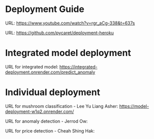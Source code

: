 # Deployment Guide

URL: https://www.youtube.com/watch?v=rgr_aCg-338&t=637s

URL: https://github.com/pycaret/deployment-heroku

# Integrated model deployment

URL for integrated model: https://integrated-deployment.onrender.com/predict_anomaly

# Individual deployment
URL for mushroom classification - Lee Yu Liang Asher: https://model-deployment-w1q2.onrender.com/

URL for anomaly detection - Jerrod Ow:

URL for price detection - Cheah Shing Hak:
